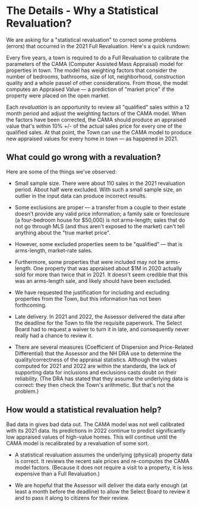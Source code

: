 <br>

# The Details - Why a Statistical Revaluation?

We are asking for a "statistical revaluation" to correct some problems (errors) that occurred in the 2021 Full Revaluation. Here's a quick rundown:

Every five years, a town is required to do a Full Revaluation to calibrate
the parameters of the CAMA (Computer Assisted Mass Appraisal) model for properties in town.
The model has weighting factors that consider the number of
bedrooms, bathrooms, size of lot, neighborhood, construction quality
and a whole passel of other considerations.
From those, the model computes an Appraised Value &mdash;
a prediction of "market price"
if the property were placed on the open market.

Each _revaluation_ is an opportunity to
review all "qualified" sales within a 12 month period and
adjust the weighting factors of the CAMA model.
When the factors have been corrected, the CAMA should produce an appraised value
that's within 10% +/- of the actual sales price for every one of the qualified sales.
At that point, the Town can use the CAMA model to produce new appraised values
for every home in town &mdash; as happened in 2021.

## What could go wrong with a revaluation?

Here are some of the things we've observed:

- Small sample size.
There were about 110 sales in the 2021 revaluation period.
About half were excluded.
With such a small sample size, an outlier in the input data can produce incorrect results.
 
- Some exclusions are proper &mdash;
a transfer from a couple to their estate doesn't provide any valid price information;
a family sale or foreclosure (a four-bedroom house for $50,000) is not arms-length;
sales that do not go through MLS (and thus aren't exposed to the market)
can't tell anything about the "true market price".

- However, some excluded properties seem to be "qualified" &mdash;
that is arms-length, market-rate sales.

- Furthermore, some properties that were included may not be arms-length.
One property that was appraised about $1M in 2020 actually
sold for more than twice that in 2021.
It doesn't seem credible that this was an arms-length sale,
and likely should have been excluded.

- We have requested the justification for including and excluding properties from the Town,
but this information has not been forthcoming.

- Late delivery. In 2021 and 2022, the Assessor delivered the data after
the deadline for the Town to file the requisite paperwork.
The Select Board had to request a waiver to turn it in late,
and consequently never really had a chance to review it.

- There are several measures (Coefficient of Dispersion and Price-Related Differential)
that the Assessor and the NH DRA use to determine the quality/correctness of the appraisal statistics.
Although the values computed for 2021 and 2022 are within the standards,
the lack of supporting data for inclusions and exclusions casts doubt on their reliability.
(The DRA has stated that they assume the underlying data is correct:
they then check the Town's arithmetic. But that's not the problem.)

## How would a statistical revaluation help?

Bad data in gives bad data out.
The CAMA model was not well calibrated with its 2021 data.
Its predictions in 2022 continue to predict significantly low appraised values of high-value homes.
This will continue until the CAMA model is recalibrated by a revaluation of some sort.

- A statistical revaluation assumes the underlying (physical) property data is correct.
It reviews the recent sale prices and re-computes the CAMA model factors.
(Because it does not require a visit to a property, it is less expensive than a Full Revaluation.)

- We are hopeful that the Assessor will deliver the data early enough
(at least a month before the deadline) to allow the Select Board
to review it and to pass it along to citizens for their review.

<!--

There is concern about the impact of Lyme’s revaluation on the fairness of Lyme's property tax for 2021:

- Lyme voters approved spending increases of about 4% more than last year.
- _But..._ many property tax bills went up by 20% or 30%
- Properties valued between $100,000 and $250,000 (137 homes and residences) increased an average of 12.78%
- Properties valued between $1,000,000 and $1,500,000 (41 homes and residences) decreased an average of 0.57%

#### How does Lyme determine a property tax bill??

The NH Department of Revenue divides the “tax effort” – the total raised for municipal, school (local and state), and county budgets - by the total of the assessed value of all properties. This determines the Tax Rate. The assessed value of each property (per thousand dollars) is then multiplied by the Tax Rate to determine each property’s tax bill.

In 2021, two things happened. The town valuation went up by about 15% (because of the revaluation) and the tax effort increased about 4%. If all property assessments increased by the same percentage, the average property tax bill would increase by about 4%.

#### What is the “Revaluation” process?

There are 1,059 properties in Lyme. 78 are tax-exempt because they are owned by federal, state, or local governments or non-profit organizations. The remaining 981 properties share the property tax burden according to their assessed value.

The State of NH requires the Select Board to maintain an accurate inventory of the property in town.
There are a lot of properties, so the Select Board contracts with
a professional assessor to perform this task on their behalf.

Each year, the assessor updates the records for one quarter of the properties in town including any new development. Every fifth year, the assessor reviews and updates the values assigned to all properties so their appraised value is at, or close to, “fair market value”. This updating is called the Revaluation. New values are based on standard assessing formulas, actual visits to the property, and any recent sales which indicate the _actual_ market value.

If all properties are appraised at the same relative value to market, the property tax burden will be shared equitably across all taxpayers.

However, if some properties are valued significantly below their market value while others are valued at or above their market value, the tax burden will not be shared equitably.

#### Why does this matter?

In 2021 there was a troubling variation in changes to individual property taxes. Many properties increased much more than the average - as much as 20% or 30% - with no clear explanation. This matters for several reasons.

- This matters to the individual property owner. When their taxes increase far more than the average, the Town owes them an explanation for that increase. If they file for an abatement, they may get the tax reduced.
- The increased appraisal carries over for the next five years, meaning the taxpayer will continue to pay on the higher assessment at least until the next revaluation.
- There is a pattern that modestly-priced homes received the largest increases, while higher-value homes saw smaller increases, or even decreases. This appears to be an unfair shift of the tax burden onto the lower price homes, arguably the least able to afford the increase.
- In this fifth-year revaluation process, the Assessor excluded a number of recent sales from consideration. This raises questions about the accuracy of the revaluation.
- Finally, if a significant number of properties are under-assessed (that is, if their assessed value falls below the fair market value), this has the effect of increasing the Tax Rate for all residents.

#### What can be done?

As noted, if you feel your tax increased unfairly,
you can [file for an abatement.](https://www.lymenh.gov/sites/g/files/vyhlif4636/f/uploads/revisedabatementform.pdf)
This is a formal request to the Select Board to review and possibly
reduce your assessment. The deadline for an abatement is March 1.

Also, the [Elderly Tax Exemption](https://www.lymenh.gov/assessing-department/pages/elderly-tax-exemption)
applies to property owners who are at least 65 years old and meet certain income requirements.

The Select Board plans to discuss this subject on Thursday February 10th at 9:00 am.
Questions about the variation in tax increases (and decreases) will be addressed since
they don't seem to follow any clear logic or pattern.
Please feel free to attend in-person or tune in via zoom (Link coming...)

-->
